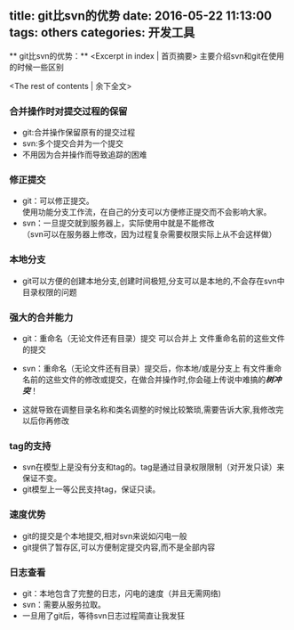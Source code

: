 title: git比svn的优势
date: 2016-05-22 11:13:00
tags: others
categories: 开发工具
---
** git比svn的优势：** <Excerpt in index | 首页摘要>
    主要介绍svn和git在使用的时候一些区别
<!-- more -->
<The rest of contents | 余下全文>

### 合并操作时对提交过程的保留
- git:合并操作保留原有的提交过程
- svn:多个提交合并为一个提交
- 不用因为合并操作而导致追踪的困难

### 修正提交
- git：可以修正提交。  
使用功能分支工作流，在自己的分支可以方便修正提交而不会影响大家。
- svn：一旦提交就到服务器上，实际使用中就是不能修改  
（svn可以在服务器上修改，因为过程复杂需要权限实际上从不会这样做）


### 本地分支
- git可以方便的创建本地分支,创建时间极短,分支可以是本地的,不会存在svn中目录权限的问题

### 强大的合并能力
- git：重命名（无论文件还有目录）提交 可以合并上 文件重命名前的这些文件的提交

- svn：重命名（无论文件还有目录）提交后，你本地/或是分支上 有文件重命名前的这些文件的修改或提交，在做合并操作时,你会碰上传说中难搞的***树冲突***！

- 这就导致在调整目录名称和类名调整的时候比较繁琐,需要告诉大家,我修改完以后你再修改


### tag的支持

- svn在模型上是没有分支和tag的。tag是通过目录权限限制（对开发只读）来保证不变。
- git模型上一等公民支持tag，保证只读。

### 速度优势

- git的提交是个本地提交,相对svn来说如闪电一般
- git提供了暂存区,可以方便制定提交内容,而不是全部内容

### 日志查看
- git：本地包含了完整的日志，闪电的速度（并且无需网络)
- svn：需要从服务拉取。
- 一旦用了git后，等待svn日志过程简直让我发狂
